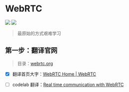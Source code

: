 # WebRTC

[![](https://img.shields.io/badge/weibo-@逆旅RTC-red.svg?style=social&link=http://weibo.com/irtc&link=http://weibo.com/irtc)](http://weibo.com/irtc) [![](https://img.shields.io/badge/无校验渣翻-仅为自用-red.svg)](https://github.com/hbzs)

> 最原始的方式艰难学习

## 第一步：翻译官网

> 目录：[webrtc.org](./org_webrtc/)

* [x] 翻译首页大字：[WebRTC Home | WebRTC](https://webrtc.org/)
* [ ] codelab 翻译：[Real time communication with WebRTC](https://codelabs.developers.google.com/codelabs/webrtc-web/#0)

